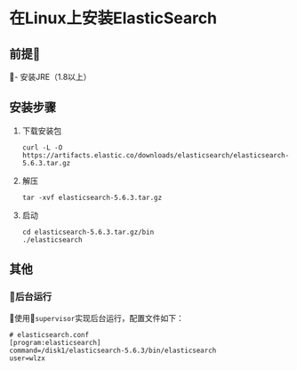 # 在Linux上安装ElasticSearch

## 前提
- 安装JRE（1.8以上）

## 安装步骤

1. 下载安装包

    `curl -L -O https://artifacts.elastic.co/downloads/elasticsearch/elasticsearch-5.6.3.tar.gz`
2. 解压

    `tar -xvf elasticsearch-5.6.3.tar.gz`

3. 启动

    ```
    cd elasticsearch-5.6.3.tar.gz/bin
    ./elasticsearch
    ```

## 其他

### 后台运行

使用`supervisor`实现后台运行，配置文件如下：

```
# elasticsearch.conf
[program:elasticsearch]
command=/disk1/elasticsearch-5.6.3/bin/elasticsearch
user=wlzx
```